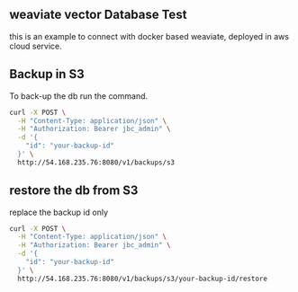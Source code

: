 ## weaviate vector Database Test
this is an example to connect with docker based weaviate, deployed in aws cloud service.


## Backup in S3

To back-up the db run the command.
```bash
curl -X POST \
  -H "Content-Type: application/json" \
  -H "Authorization: Bearer jbc_admin" \
  -d '{
    "id": "your-backup-id"
  }' \
  http://54.168.235.76:8080/v1/backups/s3
```

## restore the db from S3
replace the backup id only
```bash
curl -X POST \
  -H "Content-Type: application/json" \
  -H "Authorization: Bearer jbc_admin" \
  -d '{
    "id": "your-backup-id"
  }' \
  http://54.168.235.76:8080/v1/backups/s3/your-backup-id/restore

```


